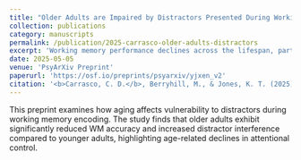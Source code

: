 ```yaml
---
title: "Older Adults are Impaired by Distractors Presented During Working Memory Encoding"
collection: publications
category: manuscripts
permalink: /publication/2025-carrasco-older-adults-distractors
excerpt: 'Working memory performance declines across the lifespan, partly due to greater vulnerability to environmental distraction.'
date: 2025-05-05
venue: 'PsyArXiv Preprint'
paperurl: 'https://osf.io/preprints/psyarxiv/yjxen_v2'
citation: '<b>Carrasco, C. D.</b>, Berryhill, M., & Jones, K. T. (2025). "Older Adults are Impaired by Distractors Presented During Working Memory Encoding." <i>PsyArXiv Preprint</i>. https://doi.org/10.31234/osf.io/yjxen'
---
```

This preprint examines how aging affects vulnerability to distractors during working memory encoding. The study finds that older adults exhibit significantly reduced WM accuracy and increased distractor interference compared to younger adults, highlighting age-related declines in attentional control.
